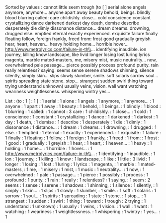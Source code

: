 Sorted by values :
cannot little seem trough (to [ ] aerial alone angels anymore, anymore... anyone apart away beauty behold, beings. blindly blood blurring called: care childishly. close... cold conscience constant crystallizing dance darkened darkest day death, demise describe desperately die dimly dissonance distance... dream dreams. drowning, drugged else. emptied eternal exactly experienced. exquisite failure finally floating follow, foreign frankly, freed from: frost good gradually greyish hear, heart, heaven... heavy holding home... horrible hover... http://www.metrolyrics.com/failure-in-th\\... identifying inaudible. ion journey, killing know landscape, like livid longer losing lost luring lyrics magenta, marble mated-masters, me, misery mist, music neutrality... now, overwhelmed pale passage... pierce possibly process profound purity. rain really relentless? saying. seems sense serene shadows shinning, silence silently, simply skin... slips slowly slumber, smile. soft solaris sorrow soul... spirits spreading state stone. stop... strangest sudden swirl thing toward trying understand unknown) usually veins, vision. wall want watching weariness weightlessness. whispering wintry yes... 

List :
(to : 1
[ : 1
] : 1
aerial : 1
alone : 1
angels : 1
anymore, : 1
anymore... : 1
anyone : 1
apart : 1
away : 1
beauty : 1
behold, : 1
beings. : 1
blindly : 1
blood : 1
blurring : 1
called: : 1
cannot : 3
care : 1
childishly. : 1
close... : 1
cold : 1
conscience : 1
constant : 1
crystallizing : 1
dance : 1
darkened : 1
darkest : 1
day : 1
death, : 1
demise : 1
describe : 1
desperately : 1
die : 1
dimly : 1
dissonance : 1
distance... : 1
dream : 1
dreams. : 1
drowning, : 1
drugged : 1
else. : 1
emptied : 1
eternal : 1
exactly : 1
experienced. : 1
exquisite : 1
failure : 1
finally : 1
floating : 1
follow, : 1
foreign : 1
frankly, : 1
freed : 1
from: : 1
frost : 1
good : 1
gradually : 1
greyish : 1
hear, : 1
heart, : 1
heaven... : 1
heavy : 1
holding : 1
home... : 1
horrible : 1
hover... : 1
http://www.metrolyrics.com/failure-in-th\\... : 1
identifying : 1
inaudible. : 1
ion : 1
journey, : 1
killing : 1
know : 1
landscape, : 1
like : 1
little : 3
livid : 1
longer : 1
losing : 1
lost : 1
luring : 1
lyrics : 1
magenta, : 1
marble : 1
mated-masters, : 1
me, : 1
misery : 1
mist, : 1
music : 1
neutrality... : 1
now, : 1
overwhelmed : 1
pale : 1
passage... : 1
pierce : 1
possibly : 1
process : 1
profound : 1
purity. : 1
rain : 1
really : 1
relentless? : 1
saying. : 1
seem : 2
seems : 1
sense : 1
serene : 1
shadows : 1
shinning, : 1
silence : 1
silently, : 1
simply : 1
skin... : 1
slips : 1
slowly : 1
slumber, : 1
smile. : 1
soft : 1
solaris : 1
sorrow : 1
soul... : 1
spirits : 1
spreading : 1
state : 1
stone. : 1
stop... : 1
strangest : 1
sudden : 1
swirl : 1
thing : 1
toward : 1
trough : 2
trying : 1
understand : 1
unknown) : 1
usually : 1
veins, : 1
vision. : 1
wall : 1
want : 1
watching : 1
weariness : 1
weightlessness. : 1
whispering : 1
wintry : 1
yes... : 1
